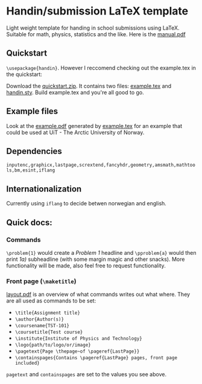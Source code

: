# Handin/submission LaTeX template
Light weight template for handing in school submissions using LaTeX. Suitable for math, physics, statistics and the like.
Here is the [manual.pdf](https://raw.githubusercontent.com/Strauman/Handin-LaTeX/master/docs/manual.pdf)
## Quickstart
`\usepackage{handin}`. However I reccomend checking out the example.tex in the quickstart:

Download the [quickstart.zip](https://github.com/Strauman/Handin-LaTeX-template/blob/master/example.zip?raw=true). It contains two files: [example.tex](https://raw.githubusercontent.com/Strauman/Handin-LaTeX-template/master/example.tex) and [handin.sty](https://raw.githubusercontent.com/Strauman/Handin-LaTeX-template/master/handin.sty). Build example.tex and you're all good to go.

## Example files
Look at the [example.pdf](https://raw.githubusercontent.com/Strauman/Handin-LaTeX-template/master/example.pdf) generated by [example.tex](https://raw.githubusercontent.com/Strauman/Handin-LaTeX-template/master/example.tex) for an example that could be used at UiT - The Arctic University of Norway.

## Dependencies
`inputenc,graphicx,lastpage,scrextend,fancyhdr,geometry,amsmath,mathtools,bm,esint,iflang`

## Internationalization
Currently using `iflang` to decide betwen norwegian and english.

## Quick docs:
### Commands
`\problem{1}` would create a *Problem 1* headline and `\pproblem{a}` would then print *1a)* subheadline (with some margin magic and other snacks). More functionality will be made, also feel free to request functionality.

### Front page (`\maketitle`)
[layout.pdf](https://raw.githubusercontent.com/Strauman/Handin-LaTeX-template/master/layout.pdf) is an overview of what commands writes out what where. They are all used as commands to be set:
- `\title{Assignment title}`
- `\author{Author(s)}`
- `\coursename{TST-101}`
- `\coursetitle{Test course}`
- `\institute{Institute of Physics and Technology}`
- `\logo{path/to/logo/or/image}`
- `\pagetext{Page \thepage~of \pageref{LastPage}}`
- `\containspages{Contains \pageref{LastPage} pages, front page included}`

`pagetext` and `containspages` are set to the values you see above.
